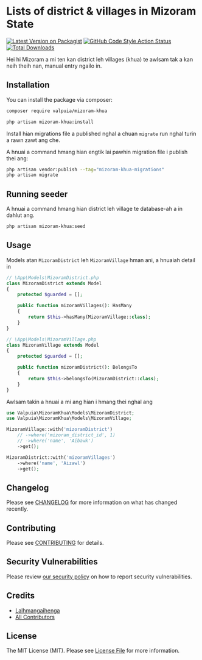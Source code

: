 # Lists of district & villages in Mizoram State

[![Latest Version on Packagist](https://img.shields.io/packagist/v/valpuia/mizoram-khua.svg?style=flat-square)](https://packagist.org/packages/valpuia/mizoram-khua)
[![GitHub Code Style Action Status](https://img.shields.io/github/actions/workflow/status/valpuia/mizoram-khua/fix-php-code-style-issues.yml?branch=main&label=code%20style&style=flat-square)](https://github.com/valpuia/mizoram-khua/actions?query=workflow%3A"Fix+PHP+code+style+issues"+branch%3Amain)
[![Total Downloads](https://img.shields.io/packagist/dt/valpuia/mizoram-khua.svg?style=flat-square)](https://packagist.org/packages/valpuia/mizoram-khua)

Hei hi Mizoram a mi ten kan district leh villages (khua) te awlsam tak a kan neih theih nan, manual entry ngailo in.


## Installation

You can install the package via composer:

```bash
composer require valpuia/mizoram-khua

php artisan mizoram-khua:install
```
Install hian migrations file a published nghal a chuan `migrate` run nghal turin a rawn zawt ang che.

A hnuai a command hmang hian engtik lai pawhin migration file i publish thei ang:

```bash
php artisan vendor:publish --tag="mizoram-khua-migrations"
php artisan migrate
```

## Running seeder
A hnuai a command hmang hian district leh village te database-ah a in dahlut ang.

```bash
php artisan mizoram-khua:seed
```

## Usage

Models atan `MizoramDistrict` leh `MizoramVillage` hman ani, a hnuaiah detail in
```php
// \App\Models\MizoramDistrict.php
class MizoramDistrict extends Model
{
    protected $guarded = [];

    public function mizoramVillages(): HasMany
    {
        return $this->hasMany(MizoramVillage::class);
    }
}

// \App\Models\MizoramVillage.php
class MizoramVillage extends Model
{
    protected $guarded = [];

    public function mizoramDistrict(): BelongsTo
    {
        return $this->belongsTo(MizoramDistrict::class);
    }
}
```

Awlsam takin a hnuai a mi ang hian i hmang thei nghal ang
```php
use Valpuia\MizoramKhua\Models\MizoramDistrict;
use Valpuia\MizoramKhua\Models\MizoramVillage;

MizoramVillage::with('mizoramDistrict')
    // ->where('mizoram_district_id', 1)
    // ->where('name', 'Aibawk')
    ->get();

MizoramDistrict::with('mizoramVillages')
    ->where('name', 'Aizawl')
    ->get();
```

## Changelog

Please see [CHANGELOG](CHANGELOG.md) for more information on what has changed recently.

## Contributing

Please see [CONTRIBUTING](CONTRIBUTING.md) for details.

## Security Vulnerabilities

Please review [our security policy](../../security/policy) on how to report security vulnerabilities.

## Credits

- [Lalhmangaihenga](https://github.com/valpuia)
- [All Contributors](../../contributors)

## License

The MIT License (MIT). Please see [License File](LICENSE.md) for more information.
